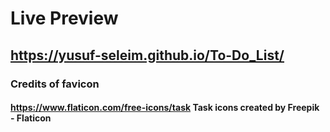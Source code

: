 # Live Preview

## https://yusuf-seleim.github.io/To-Do_List/

### Credits of favicon

#### https://www.flaticon.com/free-icons/task Task icons created by Freepik - Flaticon
